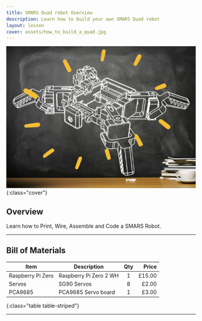 ```yaml
---
title: SMARS Quad robot Overview
description: Learn how to build your own SMARS Quad robot
layout: lesson 
cover: assets/how_to_build_a_quad.jpg
---
```


![How to build a SMARS Quad](assets/how_to_build_a_quad.jpg){:class="cover"}

## Overview

Learn how to Print, Wire, Assemble and Code a SMARS Robot.

---

## Bill of Materials

Item              | Description            | Qty |  Price
------------------|------------------------|:---:|------:
Raspberry Pi Zero | Raspberry Pi Zero 2 WH |  1  | £15.00
Servos            | SG90 Servos            |  8  |  £2.00
PCA9685           | PCA9685 Servo board    |  1  |  £3.00
{:class="table table-striped"}

---

